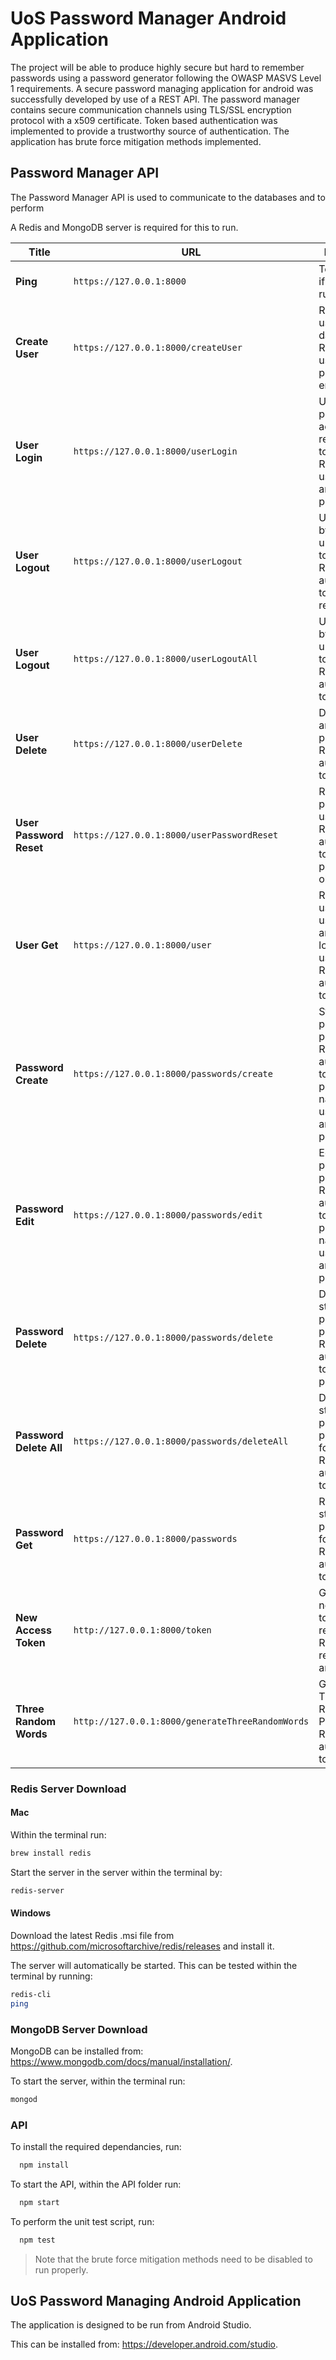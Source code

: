 # UoS Password Manager Android Application
The project will be able to produce highly secure but hard to remember passwords using a password generator following the OWASP MASVS Level 1 requirements. A secure password managing application for android was successfully developed by use of a REST API. The password manager contains secure communication channels using TLS/SSL encryption protocol with a x509 certificate. Token based authentication was implemented to provide a trustworthy source of authentication. The application has brute force mitigation methods implemented.
## Password Manager API
The Password Manager API is used to communicate to the databases and to perform

A Redis and MongoDB server is required for this to run. 

Title | URL | Description
--- | --- | ---
**Ping** | `https://127.0.0.1:8000` | Test to check if API is running.
**Create User** | `https://127.0.0.1:8000/createUser` | Register's user to database. Requires a username, password and email.
**User Login** | `https://127.0.0.1:8000/userLogin` | User login, provides access and refresh tokens. Requires a username and password.
**User Logout** | `https://127.0.0.1:8000/userLogout` | User logs out by unauthorising tokens. Requires authentication token and refresh token.
**User Logout** | `https://127.0.0.1:8000/userLogoutAll` | User logs out by unauthorising tokens. Requires authentication token.
**User Delete** | `https://127.0.0.1:8000/userDelete` | Deletes user and all stored passwords. Requires authentication token.
**User Password Reset** | `https://127.0.0.1:8000/userPasswordReset` | Resets password for user. Requires authentication token, password and old password.
**User Get** | `https://127.0.0.1:8000/user` | Returns userID, username and email of logged in user. Requires authentication token.
**Password Create** | `https://127.0.0.1:8000/passwords/create` | Stores a program password. Requires authentication token, program name, username and password.
**Password Edit** | `https://127.0.0.1:8000/passwords/edit` | Edits a stored program password. Requires authentication token, program ID, name, username and password.
**Password Delete** | `https://127.0.0.1:8000/passwords/delete` | Deletes a stored program password. Requires authentication token and program ID.
**Password Delete All** | `https://127.0.0.1:8000/passwords/deleteAll` | Deletes all stored program passwords for a user. Requires authentication token.
**Password Get** | `https://127.0.0.1:8000/passwords` | Returns all stored passwords for a user. Requires authentication token.
**New Access Token** | `http://127.0.0.1:8000/token` | Generates a new access token using a refresh token. Requires refresh token and user ID.
**Three Random Words** | `http://127.0.0.1:8000/generateThreeRandomWords` | Generates a Three Random Word Password. Requires authentication token.

### Redis Server Download ###

#### Mac ####

Within the terminal run:
```bash
brew install redis
```

Start the server in the server within the terminal by:
```bash
redis-server
```
#### Windows ####

Download the latest Redis .msi file from https://github.com/microsoftarchive/redis/releases and install it. 

The server will automatically be started. This can be tested within the terminal by running: 
```bash
redis-cli
ping
```

### MongoDB Server Download ###
MongoDB can be installed from: https://www.mongodb.com/docs/manual/installation/.

To start the server, within the terminal run:
```bash
mongod
```

### API ###

To install the required dependancies, run:

```bash
  npm install
```

To start the API, within the API folder run:

```bash
  npm start
```

To perform the unit test script, run:

```bash
  npm test
```
> Note that the brute force mitigation methods need to be disabled to run properly. 

## UoS Password Managing Android Application ##

The application is designed to be run from Android Studio.

This can be installed from: https://developer.android.com/studio.

